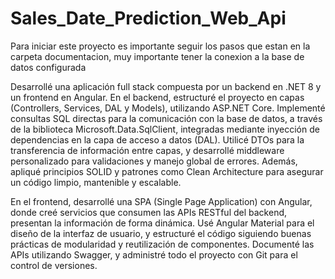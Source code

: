 # Sales_Date_Prediction_Web_Api

Para iniciar este proyecto es importante seguir los pasos que estan en la carpeta documentacion, muy importante tener la conexion a la base de datos configurada


Desarrollé una aplicación full stack compuesta por un backend en .NET 8 y un frontend en Angular. En el backend, estructuré el proyecto en capas (Controllers, Services, DAL y Models), utilizando ASP.NET Core. Implementé consultas SQL directas para la comunicación con la base de datos, a través de la biblioteca Microsoft.Data.SqlClient, integradas mediante inyección de dependencias en la capa de acceso a datos (DAL). Utilicé DTOs para la transferencia de información entre capas, y desarrollé middleware personalizado para validaciones y manejo global de errores. Además, apliqué principios SOLID y patrones como Clean Architecture para asegurar un código limpio, mantenible y escalable.

En el frontend, desarrollé una SPA (Single Page Application) con Angular, donde creé servicios que consumen las APIs RESTful del backend, presentan la información de forma dinámica. Usé Angular Material para el diseño de la interfaz de usuario, y estructuré el código siguiendo buenas prácticas de modularidad y reutilización de componentes. Documenté las APIs utilizando Swagger, y administré todo el proyecto con Git para el control de versiones.